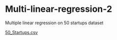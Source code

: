 # Multi-linear-regression-2
Multiple linear regression on 50 startups dataset

[50_Startups.csv](https://github.com/rushikeshw791/Multi-linear-regression-2/files/9786541/50_Startups.csv)
